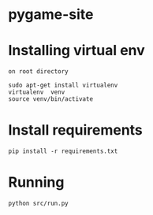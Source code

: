 pygame-site
===========

# Installing virtual env

	on root directory

	sudo apt-get install virtualenv
	virtualenv  venv
	source venv/bin/activate

# Install  requirements

	pip install -r requirements.txt

# Running

	python src/run.py




